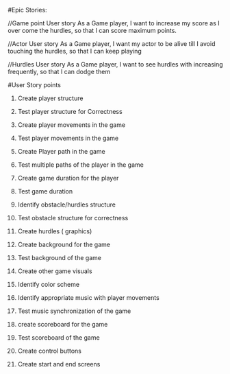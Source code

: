 #Epic Stories:

//Game point User story
As a Game player,
I want to increase my score as I over come the hurdles,
so that I can score maximum points.

//Actor User story
As a Game player,
I want my actor to be alive till I avoid touching the hurdles,
so that I can keep playing

//Hurdles User story
As a Game player,
I want to see hurdles with increasing frequently,
so that I can dodge them

#User Story points

1. Create player structure
2. Test player structure for Correctness

3. Create player movements in the game
4. Test player movements in the game

5. Create Player path in the game
6. Test multiple paths of the player in the game

7. Create game duration for the player
8. Test game duration

9. Identify obstacle/hurdles structure
10. Test obstacle structure for correctness

11. Create hurdles ( graphics)

12. Create background for the game
13. Test background of the game

14. Create other game visuals
15. Identify color scheme

16. Identify appropriate music with player movements
17. Test music synchronization of the game 

18. create scoreboard for the game
19. Test scoreboard of the game

20. Create control buttons 
21. Create start and end screens


